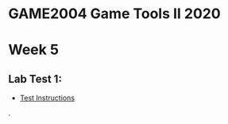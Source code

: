 # GAME2004 Game Tools II 2020

# Week 5

## Lab Test 1:
- [Test Instructions](https://drive.google.com/open?id=1cNud4_VvYt37JL04Fyr9rqk5rIdjYeqZ)

.